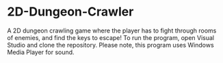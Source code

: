 # 2D-Dungeon-Crawler
A 2D dungeon crawling game where the player has to fight through rooms of enemies, and find the keys to escape!
To run the program, open Visual Studio and clone the repository. Please note, this program uses Windows Media Player for sound.
